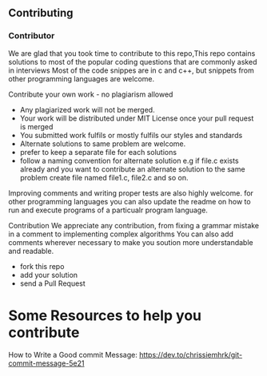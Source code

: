 ## Contributing 

### Contributor
We are glad that you took time to contribute to this repo,This repo contains solutions to most of the popular coding questions that are commonly asked in interviews 
Most of the code snippes are in c and c++, but snippets from other programming languages are welcome.

Contribute your own work - no plagiarism allowed
- Any plagiarized work will not be merged.
- Your work will be distributed under MIT License once your pull request is merged
- You submitted work fulfils or mostly fulfils our styles and standards
- Alternate solutions to same problem are welcome. 
- prefer to keep a separate file for each solutions
- follow a naming convention for alternate solution e.g if file.c exists already and you want to contribute an alternate solution to the same problem create file named file1.c, file2.c and so on. 

Improving comments and writing proper tests are also highly welcome. 
for other programming languages you can also update the readme on how to run and execute programs of a particualr program language. 

Contribution
We appreciate any contribution, from fixing a grammar mistake in a comment to implementing complex algorithms You can also add comments wherever necessary to make you soution more understandable and readable. 


- fork this repo
- add your solution
- send a Pull Request 


# Some Resources to help you contribute 

How to Write a Good commit Message: https://dev.to/chrissiemhrk/git-commit-message-5e21
